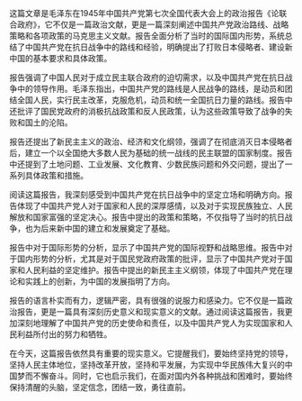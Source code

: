 这篇文章是毛泽东在1945年中国共产党第七次全国代表大会上的政治报告《论联合政府》，它不仅是一篇政治文献，更是一篇深刻阐述中国共产党政治路线、战略策略和各项政策的马克思主义文献。报告全面分析了当时的国际国内形势，系统总结了中国共产党在抗日战争中的路线和经验，明确提出了打败日本侵略者、建设新中国的基本要求和具体政策。

报告强调了中国人民对于成立民主联合政府的迫切需求，以及中国共产党在抗日战争中的领导作用。毛泽东指出，中国共产党的路线是人民战争的路线，是动员和团结全国人民，实行民主改革，克服危机，动员和统一全国抗日力量的路线。报告中还批评了国民党政府的消极抗战政策和反人民政策，认为这些政策导致了战争的失败和国土的沦陷。

报告还提出了新民主主义的政治、经济和文化纲领，强调了在彻底消灭日本侵略者后，建立一个以全国绝大多数人民为基础的统一战线的民主联盟的国家制度。报告中还提到了土地问题、工业发展、文化教育、少数民族问题和外交问题，提出了一系列具体政策和措施。

阅读这篇报告，我深刻感受到中国共产党在抗日战争中的坚定立场和明确方向。报告体现了中国共产党人对于国家和人民的深厚感情，以及对于实现民族独立、人民解放和国家富强的坚定决心。报告中提出的政策和策略，不仅指导了当时的抗日战争，也为后来新中国的建立和发展奠定了基础。

报告中对于国际形势的分析，显示了中国共产党的国际视野和战略思维。报告中对于国内形势的分析，尤其是对于国民党政府政策的批评，显示了中国共产党对于国家和人民利益的坚定维护。报告中提出的新民主主义纲领，体现了中国共产党在理论和实践上的创新，为中国的发展指明了方向。

报告的语言朴实而有力，逻辑严密，具有很强的说服力和感染力。它不仅是一篇政治报告，更是一篇具有深刻历史意义和现实意义的文献。通过阅读这篇报告，我更加深刻地理解了中国共产党的历史使命和责任，以及中国共产党人为实现国家和人民利益所付出的努力和牺牲。

在今天，这篇报告依然具有重要的现实意义。它提醒我们，要始终坚持党的领导，坚持人民主体地位，坚持改革开放，坚持和平发展，为实现中华民族伟大复兴的中国梦而不懈奋斗。同时，它也启示我们，在面对国内外各种挑战和困难时，要始终保持清醒的头脑，坚定信念，团结一致，勇往直前。
